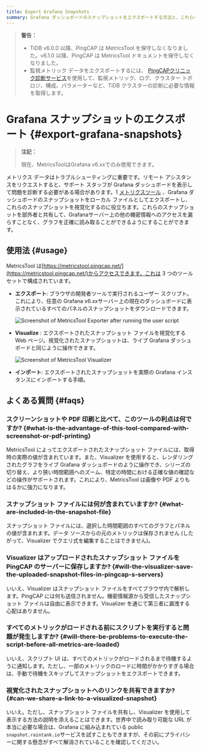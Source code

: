 ```yaml
---
title: Export Grafana Snapshots
summary: Grafana ダッシュボードのスナップショットをエクスポートする方法と、これらのファイルを視覚化する方法について学習します。
---
```


> **警告：**
>
> -   TiDB v6.0.0 以降、PingCAP は MetricsTool を保守しなくなりました。v6.1.0 以降、PingCAP は MetricsTool ドキュメントを保守しなくなりました。
> -   監視メトリック データをエクスポートするには、 [PingCAPクリニック診断サービス](/clinic/clinic-introduction.md)を使用して、監視メトリック、ログ、クラスター トポロジ、構成、パラメーターなど、TiDB クラスターの診断に必要な情報を取得します。

# Grafana スナップショットのエクスポート {#export-grafana-snapshots}

> **注記：**
>
> 現在、MetricsToolはGrafana v6.xxでのみ使用できます。

メトリクス データはトラブルシューティングに重要です。リモート アシスタンスをリクエストすると、サポート スタッフが Grafana ダッシュボードを表示して問題を診断する必要がある場合があります。1 [メトリクスツール](https://metricstool.pingcap.net/) 、Grafana ダッシュボードのスナップショットをローカル ファイルとしてエクスポートし、これらのスナップショットを視覚化するのに役立ちます。これらのスナップショットを部外者と共有して、Grafanaサーバー上の他の機密情報へのアクセスを漏らすことなく、グラフを正確に読み取ることができるようにすることができます。

## 使用法 {#usage}

MetricsTool は[https://metricstool.pingcap.net/](https://metricstool.pingcap.net/)からアクセスできます。これは 3 つのツール セットで構成されています。

-   **エクスポート**: ブラウザの開発者ツールで実行されるユーザー スクリプト。これにより、任意の Grafana v6.xxサーバー上の現在のダッシュボードに表示されているすべてのパネルのスナップショットをダウンロードできます。

    ![Screenshot of MetricsTool Exporter after running the user script](/media/metricstool-export.png)

-   **Visualize** : エクスポートされたスナップショット ファイルを視覚化する Web ページ。視覚化されたスナップショットは、ライブ Grafana ダッシュボードと同じように操作できます。

    ![Screenshot of MetricsTool Visualizer](/media/metricstool-visualize.png)

-   **インポート**: エクスポートされたスナップショットを実際の Grafana インスタンスにインポートする手順。

## よくある質問 {#faqs}

### スクリーンショットや PDF 印刷と比べて、このツールの利点は何ですか? {#what-is-the-advantage-of-this-tool-compared-with-screenshot-or-pdf-printing}

MetricsTool によってエクスポートされたスナップショット ファイルには、取得時の実際の値が含まれています。また、Visualizer を使用すると、レンダリングされたグラフをライブ Grafana ダッシュボードのように操作でき、シリーズの切り替え、より狭い時間範囲へのズーム、特定の時間における正確な値の確認などの操作がサポートされます。これにより、MetricsTool は画像や PDF よりもはるかに強力になります。

### スナップショット ファイルには何が含まれていますか? {#what-are-included-in-the-snapshot-file}

スナップショット ファイルには、選択した時間範囲のすべてのグラフとパネルの値が含まれます。データ ソースからの元のメトリックは保存されません (したがって、Visualizer でクエリ式を編集することはできません)。

### Visualizer はアップロードされたスナップショット ファイルを PingCAP のサーバーに保存しますか? {#will-the-visualizer-save-the-uploaded-snapshot-files-in-pingcap-s-servers}

いいえ、Visualizer はスナップショット ファイルをすべてブラウザ内で解析します。PingCAP には何も送信されません。機密情報源から受信したスナップショット ファイルは自由に表示できます。Visualizer を通じて第三者に漏洩する心配はありません。

### すべてのメトリックがロードされる前にスクリプトを実行すると問題が発生しますか? {#will-there-be-problems-to-execute-the-script-before-all-metrics-are-loaded}

いいえ、スクリプト UI は、すべてのメトリックがロードされるまで待機するように通知します。ただし、一部のメトリックのロードに時間がかかりすぎる場合は、手動で待機をスキップしてスナップショットをエクスポートできます。

### 視覚化されたスナップショットへのリンクを共有できますか? {#can-we-share-a-link-to-a-visualized-snapshot}

いいえ。ただし、スナップショット ファイルを共有し、Visualizer を使用して表示する方法の説明を添えることはできます。世界中で読み取り可能な URL が本当に必要な場合は、Grafana に組み込まれている public `snapshot.raintank.io`サービスを試すこともできますが、その前にプライバシーに関する懸念がすべて解消されていることを確認してください。
